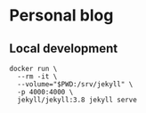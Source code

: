 # Personal blog

## Local development

```shell
docker run \
  --rm -it \
  --volume="$PWD:/srv/jekyll" \
  -p 4000:4000 \
  jekyll/jekyll:3.8 jekyll serve
```
